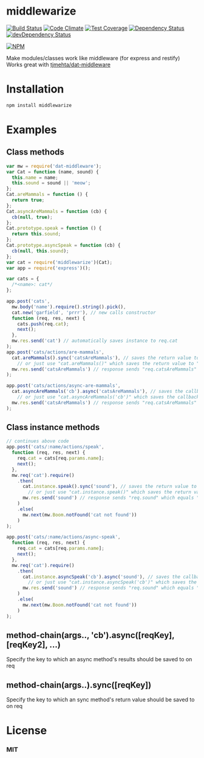 middlewarize
============
[![Build Status](https://travis-ci.org/tjmehta/middlewarize.svg)](https://travis-ci.org/tjmehta/middlewarize)
[![Code Climate](https://codeclimate.com/github/tjmehta/middlewarize/badges/gpa.svg)](https://codeclimate.com/github/tjmehta/middlewarize)
[![Test Coverage](https://codeclimate.com/github/tjmehta/middlewarize/badges/coverage.svg)](https://codeclimate.com/github/tjmehta/middlewarize)
[![Dependency Status](https://david-dm.org/tjmehta/middlewarize.svg)](https://david-dm.org/tjmehta/middlewarize)
[![devDependency Status](https://david-dm.org/tjmehta/middlewarize/dev-status.svg)](https://david-dm.org/tjmehta/middlewarize#info=devDependencies)

[![NPM](https://nodei.co/npm/middlewarize.png?compact=true)](https://nodei.co/npm/middlewarize/)  

Make modules/classes work like middleware (for express and restify)  
Works great with [tjmehta/dat-middleware](https://github.com/tjmehta/dat-middleware)


# Installation
```bash
npm install middlewarize
```

# Examples

## Class methods
```js
var mw = require('dat-middleware');
var Cat = function (name, sound) {
  this.name = name;
  this.sound = sound || 'meow';
};
Cat.areMammals = function () {
  return true;
};
Cat.asyncAreMammals = function (cb) {
  cb(null, true);
};
Cat.prototype.speak = function () {
  return this.sound;
};
Cat.prototype.asyncSpeak = function (cb) {
  cb(null, this.sound);
};
var cat = require('middlewarize')(Cat);
var app = require('express')();

var cats = {
  /*<name>: cat*/
};

app.post('cats',
  mw.body('name').require().string().pick(),
  cat.new('garfield', 'prrr'), // new calls constructor
  function (req, res, next) {
    cats.push(req.cat);
    next();
  },
  mw.res.send('cat') // automatically saves instance to req.cat
);
app.post('cats/actions/are-mammals',
  cat.areMammals().sync('catsAreMammals'), // saves the return value to "req.catsAreMammals"
    // or just use "cat.areMammals()" which saves the return value to "req.catResult"
  mw.res.send('catsAreMammals') // response sends "req.catsAreMammals" which equals "true"
);

app.post('cats/actions/async-are-mammals',
  cat.asyncAreMammals('cb').async('catsAreMammals'), // saves the callback value to "req.catsAreMammals"
    // or just use "cat.asyncAreMammals('cb')" which saves the callback value to "req.catResult"
  mw.res.send('catsAreMammals') // response sends "req.catsAreMammals" which equals "true"
);

```

## Class instance methods
```js
// continues above code
app.post('cats/:name/actions/speak',
  function (req, res, next) {
    req.cat = cats[req.params.name];
    next();
  },
  mw.req('cat').require()
    .then(
      cat.instance.speak().sync('sound'), // saves the return value to "req.sound"
        // or just use "cat.instance.speak()" which saves the return value to "req.catResult"
      mw.res.send('sound') // response sends "req.sound" which equals "req.cat.sound"
    )
    .else(
      mw.next(mw.Boom.notFound('cat not found'))
    )
);

app.post('cats/:name/actions/async-speak',
  function (req, res, next) {
    req.cat = cats[req.params.name];
    next();
  },
  mw.req('cat').require()
    .then(
      cat.instance.asyncSpeak('cb').async('sound'), // saves the callback value to "req.sound"
        // or just use "cat.instance.asyncSpeak('cb')" which saves the callback value to "req.catResult"
      mw.res.send('sound') // response sends "req.sound" which equals "req.cat.sound"
    )
    .else(
      mw.next(mw.Boom.notFound('cat not found'))
    )
);
```

## method-chain(args.., 'cb').async([reqKey], [reqKey2], ...)
Specify the key to which an async method's results should be saved to on req

## method-chain(args..).sync([reqKey])
Specify the key to which an sync method's return value should be saved to on req

# License
### MIT

